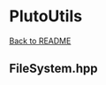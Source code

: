 # PlutoUtils
[Back to README](https://www.github.com/Stephen-ODriscoll/PlutoUtils/blob/main/README.md#documentation)

## FileSystem.hpp
